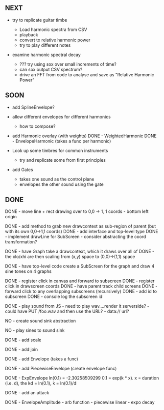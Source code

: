 NEXT
----

- try to replicate guitar timbe
    - Load harmonic spectra from CSV
    - playback
    - convert to relative harmonic power
    - try to play different notes

- examine harmonic spectral decay
    - ??? try using sox over small increments of time?
    - can sox output CSV spectrum?
    - drive an FFT from code to analyse and save as "Relative Harmonic Power"

SOON
----

- add SplineEnvelope?

- allow different envelopes for different harmonics
    - how to compose?

- add Harmonic overlay (with weights)
    DONE - WeightedHarmonic
    DONE - EnvelopeHarmonic (takes a func per harmonic)

- Look up some timbres for common instruments
    - try and replicate some from first principles

- add Gates
    - takes one sound as the control plane
    - envelopes the other sound using the gate

DONE
----

DONE - move line + rect drawing over to 0,0 -> 1, 1 coords
    - bottom left origin

DONE - add method to grab new drawcontext as sub-region of parent (but with its own 0,0->1,1 coords)
    DONE - add interface and top-level type
    DONE - implement drawLine for SubScreen
        - consider abstracting the coord transformation?

DONE - have Graph take a drawcontext, which it draws over all of
    DONE - the xlo/xhi are then scaling from (x,y) space to (0,0)->(1,1) space

DONE - have top-level code create a SubScreen for the graph and draw 4 sine tones on 4 graphs

DONE - register click in canvas and forward to subscreen
    DONE - register click in drawscreen coords
    DONE - have parent track child screens
    DONE - forward click to any overlapping subscreens (recursively)
    DONE - add id to subscreen
    DONE - console log the subscreen id

DONE - play sound from JS
    - need to play wav....render it serverside?
    - could have PUT /foo.wav <wavdata> and then use the URL?
    - data:// url?

NO - create sound sink abstraction

NO - play sines to sound sink

DONE - add scale

DONE - add join

DONE - add Envelope (takes a func)

DONE - add PiecewiseEnvelope (create envelope func)

DONE - ExpEnvelope
    ln(0.1) = -2.30258509299
    0.1 = exp(k * x). x = duration (i.e. d), the kd = ln(0.1), k = ln(0.1)/d

DONE - add an attack

DONE - EnvelopeAmplitude
    - arb function
    - piecewise linear
    - expo decay

